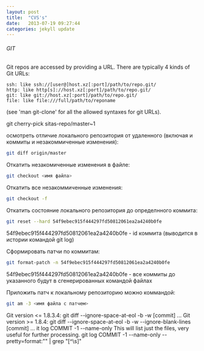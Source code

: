 ```yaml
---
layout: post
title:  "CVS's"
date:   2013-07-19 09:27:44
categories: jekyll update
---
```

###### GIT

Git repos are accessed by providing a URL. There are typically 4 kinds of Git URLs:

    ssh: like ssh://[user@]host.xz[:port]/path/to/repo.git/
    http: like http[s]://host.xz[:port]/path/to/repo.git/
    git: like git://host.xz[:port]/path/to/repo.git/
    file: like file:///full/path/to/reponame

(see 'man git-clone' for all the allowed syntaxes for git URLs).

git cherry-pick sitas-repo/master~1

осмотреть отличие локального репозитория от удаленного (включая и коммиты и незакоммиченные изменения):
```bash
git diff origin/master
```
Откатить незакомиченные изменения в файле:
```bash
git checkout <имя файла>
```
Откатить все незакоммиченные изменения:
```bash
git checkout -f
```

Откатить состояние локального репозитория до определнного коммита:
```bash
git reset --hard 54f9ebec915f444297fd50812061ea2a4240b0fe
```
54f9ebec915f444297fd50812061ea2a4240b0fe - id коммита (выводится в истории командой git log)

Сформировать патчи по коммитам:
```bash
git format-patch -n 54f9ebec915f444297fd50812061ea2a4240b0fe
```

54f9ebec915f444297fd50812061ea2a4240b0fe - все коммиты до указанного будут в сгенерированных командой файлах

Приложить патч к локальному репозиторию можно коммандой:
```bash
git am -3 <имя файла с патчем>
```
Git version <= 1.8.3.4: git diff --ignore-space-at-eol -b -w [commit] ...
Git version >= 1.8.4: git diff --ignore-space-at-eol -b -w --ignore-blank-lines [commit] ...
it log COMMIT -1 --name-only
This will list just the files, very useful for further processing.
git log COMMIT -1 --name-only --pretty=format:"" | grep "[^\s]" 
